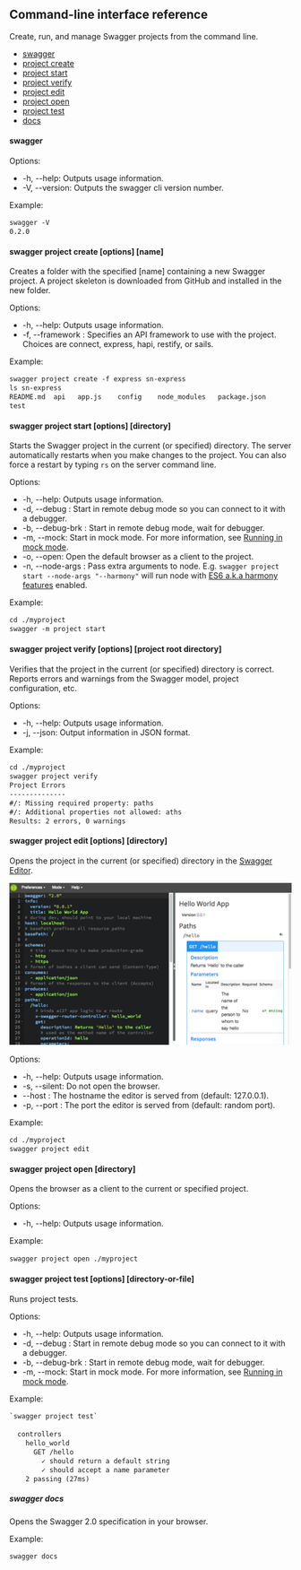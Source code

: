 

 
## Command-line interface reference

Create, run, and manage Swagger projects from the command line.

* [swagger](#swagger)
* [project create](#create)
* [project start](#start)
* [project verify](#verify)
* [project edit](#edit)
* [project open](#open)
* [project test](#test)
* [docs](#docs)

#### <a name="swagger"></a>swagger

Options:

* -h, --help: Outputs usage information.
* -V, --version: Outputs the swagger cli version number.

Example:

    swagger -V
    0.2.0


#### <a name="create"></a>swagger project create [options] [name]

Creates a folder with the specified [name] containing a new Swagger project. A project skeleton is downloaded from GitHub and installed in the new folder. 

Options:

* -h, --help: Outputs usage information.
* -f, --framework <framework>: Specifies an API framework to use with the project. Choices are connect, express, hapi, restify, or sails. 

Example:

    swagger project create -f express sn-express
    ls sn-express
    README.md  api   app.js    config    node_modules   package.json   test


#### <a name="start"></a>swagger project start [options] [directory]

Starts the Swagger project in the current (or specified) directory. The server automatically restarts when you make changes to the project. You can also force a restart by typing `rs` on the server command line.

Options:

* -h, --help: Outputs usage information.
* -d, --debug <port>: Start in remote debug mode so you can connect to it with a debugger.
* -b, --debug-brk <port>: Start in remote debug mode, wait for debugger. 
* -m, --mock: Start in mock mode. For more information, see [Running in mock mode](./mock-mode.md). 
* -o, --open: Open the default browser as a client to the project. 
* -n, --node-args <args>: Pass extra arguments to node. E.g. `swagger project start --node-args "--harmony"` will run node with [ES6 a.k.a harmony features](https://github.com/joyent/node/wiki/ES6-%28a.k.a.-Harmony%29-Features-Implemented-in-V8-and-Available-in-Node) enabled.

Example:

    cd ./myproject
    swagger -m project start


#### <a name="verify"></a>swagger project verify [options] [project root directory]

Verifies that the project in the current (or specified) directory is correct. Reports errors and warnings from the Swagger model, project configuration, etc. 

Options:

* -h, --help: Outputs usage information.
* -j, --json: Output information in JSON format.

Example:

    cd ./myproject
    swagger project verify
    Project Errors
    --------------
    #/: Missing required property: paths
    #/: Additional properties not allowed: aths
    Results: 2 errors, 0 warnings



#### <a name="edit"></a>swagger project edit [options] [directory]

Opens the project in the current (or specified) directory in the [Swagger Editor](https://github.com/swagger-api/swagger-editor). 

![alt text](./images/swagger-editor.png)

Options:

* -h, --help: Outputs usage information.
* -s, --silent: Do not open the browser. 
* --host <host>: The hostname the editor is served from (default: 127.0.0.1).
* -p, --port <port>: The port the editor is served from (default: random port).

Example:

    cd ./myproject
    swagger project edit


#### <a name="open"></a>swagger project open [directory]

Opens the browser as a client to the current or specified project. 

Options:

* -h, --help: Outputs usage information.

Example:

`swagger project open ./myproject`



#### <a name="test"></a>swagger project test [options] [directory-or-file]

Runs project tests. 

Options:

* -h, --help: Outputs usage information.
* -d, --debug <port>: Start in remote debug mode so you can connect to it with a debugger.
* -b, --debug-brk <port>: Start in remote debug mode, wait for debugger. 
* -m, --mock: Start in mock mode. For more information, see [Running in mock mode](./mock-mode.md). 

Example:

    `swagger project test`
    
      controllers
        hello_world
          GET /hello
            ✓ should return a default string
            ✓ should accept a name parameter
        2 passing (27ms)


##### <a name="docs"></a>swagger docs

Opens the Swagger 2.0 specification in your browser. 

Example:

    swagger docs




